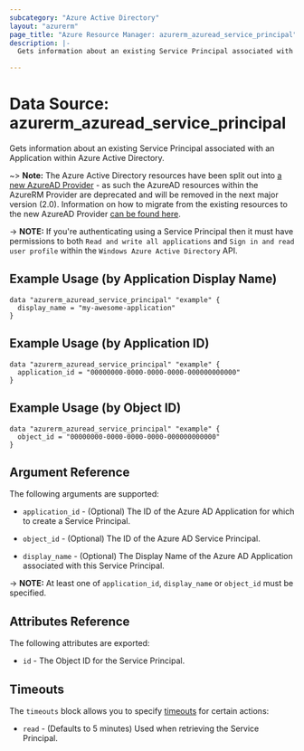 ```yaml
---
subcategory: "Azure Active Directory"
layout: "azurerm"
page_title: "Azure Resource Manager: azurerm_azuread_service_principal"
description: |-
  Gets information about an existing Service Principal associated with an Application within Azure Active Directory.

---
```


# Data Source: azurerm_azuread_service_principal

Gets information about an existing Service Principal associated with an Application within Azure Active Directory.

~> **Note:** The Azure Active Directory resources have been split out into [a new AzureAD Provider](http://terraform.io/docs/providers/azuread/index.html) - as such the AzureAD resources within the AzureRM Provider are deprecated and will be removed in the next major version (2.0). Information on how to migrate from the existing resources to the new AzureAD Provider [can be found here](../guides/migrating-to-azuread.html).

-> **NOTE:** If you're authenticating using a Service Principal then it must have permissions to both `Read and write all applications` and `Sign in and read user profile` within the `Windows Azure Active Directory` API.

## Example Usage (by Application Display Name)

```hcl
data "azurerm_azuread_service_principal" "example" {
  display_name = "my-awesome-application"
}
```

## Example Usage (by Application ID)

```hcl
data "azurerm_azuread_service_principal" "example" {
  application_id = "00000000-0000-0000-0000-000000000000"
}
```

## Example Usage (by Object ID)

```hcl
data "azurerm_azuread_service_principal" "example" {
  object_id = "00000000-0000-0000-0000-000000000000"
}
```

## Argument Reference

The following arguments are supported:

* `application_id` - (Optional) The ID of the Azure AD Application for which to create a Service Principal.

* `object_id` - (Optional) The ID of the Azure AD Service Principal.

* `display_name` - (Optional) The Display Name of the Azure AD Application associated with this Service Principal.

-> **NOTE:** At least one of `application_id`, `display_name` or `object_id` must be specified.

## Attributes Reference

The following attributes are exported:

* `id` - The Object ID for the Service Principal.

## Timeouts

The `timeouts` block allows you to specify [timeouts](https://www.terraform.io/docs/configuration/resources.html#timeouts) for certain actions:

* `read` - (Defaults to 5 minutes) Used when retrieving the Service Principal.
